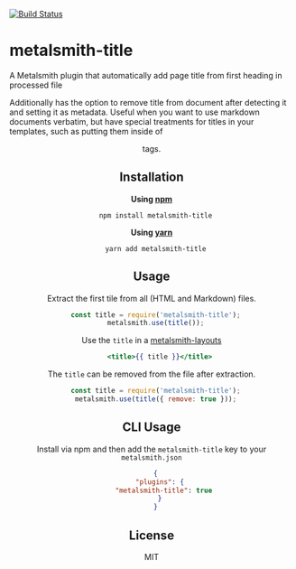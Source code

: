 [![Build Status](https://travis-ci.org/agirorn/metalsmith-title.svg?branch=master)](https://travis-ci.org/agirorn/metalsmith-title)

# metalsmith-title

  A Metalsmith plugin that automatically add page title from first heading in
  processed file

  Additionally has the option to remove title from document after detecting it
  and setting it as metadata. Useful when you want to use markdown documents
  verbatim, but have special treatments for titles in your templates, such as
  putting them inside of <header> tags.

## Installation

**Using [npm]**

```shell
  npm install metalsmith-title
```

**Using [yarn]**

```shell
  yarn add metalsmith-title
```

## Usage

  Extract the first tile from all (HTML and Markdown) files.

```js
  const title = require('metalsmith-title');
  metalsmith.use(title());
```

  Use the `title` in a [metalsmith-layouts]

```handlebars
	<title>{{ title }}</title>
```

  The `title` can be removed from the file after extraction.

```js
  const title = require('metalsmith-title');
  metalsmith.use(title({ remove: true }));
```

## CLI Usage

  Install via npm and then add the `metalsmith-title` key to your
  `metalsmith.json`

```json
  {
    "plugins": {
      "metalsmith-title": true
    }
  }
```

## License

  MIT

[npm]: https://docs.npmjs.com/cli/install.html
[yarn]: https://yarnpkg.com
[metalsmith-layouts]: https://www.npmjs.com/package/metalsmith-layouts
